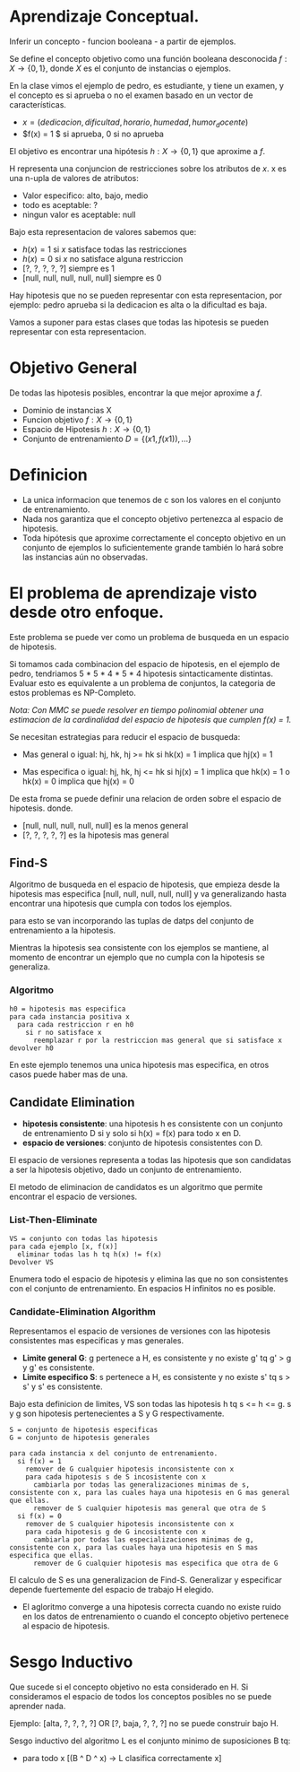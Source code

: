 # Aprendizaje Conceptual.

Inferir un concepto - funcion booleana - a partir de ejemplos.

Se define el concepto objetivo como una función booleana desconocida $f: X \rightarrow \{0,1\}$, donde $X$ es el conjunto de instancias o ejemplos.

En la clase vimos el ejemplo de pedro, es estudiante, y tiene un examen, y el concepto es si aprueba o no el examen basado en un vector de características.

- $x = (dedicacion, dificultad, horario, humedad, humor_docente)$
- $f(x) = 1 $ si aprueba, 0 si no aprueba

El objetivo es encontrar una hipótesis $h: X \rightarrow \{0,1\}$ que aproxime a $f$.

H representa una conjuncion de restricciones sobre los atributos de $x$. x es una n-upla de valores de atributos:

- Valor especifico: alto, bajo, medio
- todo es aceptable: ?
- ningun valor es aceptable: null

Bajo esta representacion de valores sabemos que:
- $h(x) = 1$ si $x$ satisface todas las restricciones
- $h(x) = 0$ si $x$ no satisface alguna restriccion
- [?, ?, ?, ?, ?] siempre es 1
- [null, null, null, null, null] siempre es 0

Hay hipotesis que no se pueden representar con esta representacion, por ejemplo: pedro aprueba si la dedicacion es alta o la dificultad es baja.

Vamos a suponer para estas clases que todas las hipotesis se pueden representar con esta representacion.

# Objetivo General
De todas las hipotesis posibles, encontrar la que mejor aproxime a $f$.

- Dominio de instancias X
- Funcion objetivo $f: X \rightarrow \{0,1\}$
- Espacio de Hipotesis $h: X \rightarrow \{0,1\}$
- Conjunto de entrenamiento $D = \{(x1, f(x1)), ...\}$

# Definicion

- La unica informacion que tenemos de c son los valores en el conjunto de entrenamiento.
- Nada nos garantiza que el concepto objetivo pertenezca al espacio de hipotesis.
- Toda hipótesis que aproxime correctamente el concepto objetivo en
un conjunto de ejemplos lo suficientemente grande también lo hará
sobre las instancias aún no observadas.

# El problema de aprendizaje visto desde otro enfoque.

Este problema se puede ver como un problema de busqueda en un espacio de hipotesis.

Si tomamos cada combinacion del espacio de hipotesis, en el ejemplo de pedro, tendriamos 5 * 5 * 4 * 5 * 4 hipotesis sintacticamente distintas. Evaluar esto es equivalente a un problema de conjuntos, la categoria de estos problemas es NP-Completo.

*Nota: Con MMC se puede resolver en tiempo polinomial obtener una estimacion de la cardinalidad del espacio de hipotesis que cumplen f(x) = 1.*

Se necesitan estrategias para reducir el espacio de busqueda:

- Mas general o igual: hj, hk, hj >= hk si hk(x) = 1 implica que hj(x) = 1

- Mas especifica o igual:  hj, hk, hj <=  hk si hj(x) = 1 implica que hk(x) = 1 o hk(x) = 0 implica que hj(x) = 0

De esta froma se puede definir una relacion de orden sobre el espacio de hipotesis. donde.

- [null, null, null, null, null] es la menos general
- [?, ?, ?, ?, ?] es la hipotesis mas general

## Find-S

Algoritmo de busqueda en el espacio de hipotesis, que empieza desde la hipotesis mas especifica [null, null, null, null, null] y va generalizando hasta encontrar una hipotesis que cumpla con todos los ejemplos.

para esto se van incorporando las tuplas de datps del conjunto de entrenamiento a la hipotesis.

Mientras la hipotesis sea consistente con los ejemplos se mantiene, al momento de encontrar un ejemplo que no cumpla con la hipotesis se generaliza.

### Algoritmo

```
h0 = hipotesis mas especifica
para cada instancia positiva x
  para cada restriccion r en h0
    si r no satisface x
      reemplazar r por la restriccion mas general que si satisface x
devolver h0
```

En este ejemplo tenemos una unica hipotesis mas especifica, en otros casos puede haber mas de una.

## Candidate Elimination

- **hipotesis consistente**: una hipotesis h es consistente con un conjunto de entrenamiento D si y solo si h(x) = f(x) para todo x en D.
- **espacio de versiones**: conjunto de hipotesis consistentes con D.

El espacio de versiones representa a todas las hipotesis que son candidatas a ser la hipotesis objetivo, dado un conjunto de entrenamiento.

El metodo de eliminacion de candidatos es un algoritmo que permite encontrar el espacio de versiones.

### List-Then-Eliminate

```
VS = conjunto con todas las hipotesis
para cada ejemplo [x, f(x)]
  eliminar todas las h tq h(x) != f(x)
Devolver VS
```

Enumera todo el espacio de hipotesis y elimina las que no son consistentes con el conjunto de entrenamiento. En espacios H infinitos no es posible.

### Candidate-Elimination Algorithm

Representamos el espacio de versiones de versiones con las hipotesis consistentes mas especificas y mas generales.

- **Limite general G**: g pertenece a H, es consistente y no existe g' tq g' > g y g' es consistente.
- **Limite especifico S**: s pertenece a H, es consistente y no existe s' tq s > s' y s' es consistente.

Bajo esta definicion de limites, VS son todas las hipotesis h tq s <= h <= g. s y g son hipotesis pertenecientes a S y G respectivamente.

```
S = conjunto de hipotesis especificas
G = conjunto de hipotesis generales

para cada instancia x del conjunto de entrenamiento.
  si f(x) = 1
    remover de G cualquier hipotesis inconsistente con x
    para cada hipotesis s de S incosistente con x
      cambiarla por todas las generalizaciones minimas de s, consistente con x, para las cuales haya una hipotesis en G mas general que ellas.
      remover de S cualquier hipotesis mas general que otra de S
  si f(x) = 0
    remover de S cualquier hipotesis inconsistente con x
    para cada hipotesis g de G incosistente con x
      cambiarla por todas las especializaciones minimas de g, consistente con x, para las cuales haya una hipotesis en S mas especifica que ellas.
      remover de G cualquier hipotesis mas especifica que otra de G
```

El calculo de S es una generalizacion de Find-S. Generalizar y especificar depende fuertemente del espacio de trabajo H elegido.

- El agloritmo converge a una hipotesis correcta cuando no existe ruido en los datos de entrenamiento o cuando el concepto objetivo pertenece al espacio de hipotesis.

# Sesgo Inductivo

Que sucede si el concepto objetivo no esta considerado en H. Si consideramos el espacio de todos los conceptos posibles no se puede aprender nada.

Ejemplo: [alta, ?, ?, ?, ?] OR [?, baja, ?, ?, ?] no se puede construir bajo H.

Sesgo inductivo del algoritmo L es el conjunto minimo de suposiciones B tq:

- para todo x  [(B ^ D ^ x) -> L clasifica correctamente x]
